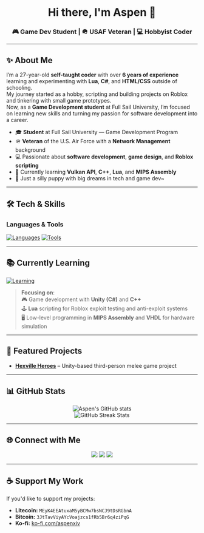 <!-- Profile Header -->
<h1 align="center">Hi there, I'm Aspen 👋</h1>
<h3 align="center">🎮 Game Dev Student | 🪖 USAF Veteran | 💻 Hobbyist Coder</h3>

---

## ✨ About Me
I’m a 27-year-old **self-taught coder** with over **6 years of experience** learning and experimenting with **Lua**, **C#**, and **HTML/CSS** outside of schooling.  
My journey started as a hobby, scripting and building projects on Roblox and tinkering with small game prototypes.  
Now, as a **Game Development student** at Full Sail University, I’m focused on learning new skills and turning my passion for software development into a career.

- 🎓 **Student** at Full Sail University — Game Development Program  
- 🪖 **Veteran** of the U.S. Air Force with a **Network Management** background  
- 💻 Passionate about **software development**, **game design**, and **Roblox scripting**  
- 🌱 Currently learning **Vulkan API**, **C++**, **Lua**, and **MIPS Assembly**  
- 🐾 Just a silly puppy with big dreams in tech and game dev~  

---

## 🛠️ Tech & Skills
### **Languages & Tools**
[![Languages](https://skillicons.dev/icons?i=cpp,cs,lua,py,html,css)](https://skillicons.dev)
[![Tools](https://skillicons.dev/icons?i=unity,visualstudio,github,vscode,blender,figma)](https://skillicons.dev)

---

## 📚 Currently Learning
[![Learning](https://skillicons.dev/icons?i=cpp,cs,lua,vhdl)](https://skillicons.dev)

> **Focusing on**:  
> 🎮 Game development with **Unity (C#)** and **C++**  
> 🕹️ **Lua** scripting for Roblox exploit testing and anti-exploit systems  
> 🖥️ Low-level programming in **MIPS Assembly** and **VHDL** for hardware simulation  

---

## 🚀 Featured Projects
- [**Hexville Heroes**](https://github.com/AspenXIV/HexvilleHeroes) – Unity-based third-person melee game project  

---

## 📊 GitHub Stats
<p align="center">
  <img src="https://github-readme-stats.vercel.app/api?username=AspenXIV&show_icons=true&theme=radical" alt="Aspen's GitHub stats" />
  <br/>
  <img src="https://github-readme-streak-stats.herokuapp.com?user=AspenXIV&theme=radical" alt="GitHub Streak Stats" />
</p>

---

## 🌐 Connect with Me
<p align="center">
  <a href="https://github.com/AspenXIV"><img src="https://img.shields.io/badge/GitHub-181717?style=for-the-badge&logo=github&logoColor=white"></a>
  <a href="https://www.linkedin.com"><img src="https://img.shields.io/badge/LinkedIn-0077B5?style=for-the-badge&logo=linkedin&logoColor=white"></a>
  <a href="[https://discord.gg](https://discord.com/users/132082219773591552)"><img src="https://img.shields.io/badge/Discord-5865F2?style=for-the-badge&logo=discord&logoColor=white"></a>
</p>

---

## ☕ Support My Work
If you'd like to support my projects:
- **Litecoin:** `MEyK4EEAtuxaM5yBCMw7bsNCJ9tDsRGbnA`
- **Bitcoin:** `3JtTavViyAYcVoajzcs1fRb5Br6q4ziPqG`
- **Ko-fi:** [ko-fi.com/aspenxiv](https://ko-fi.com/aspenxiv)

